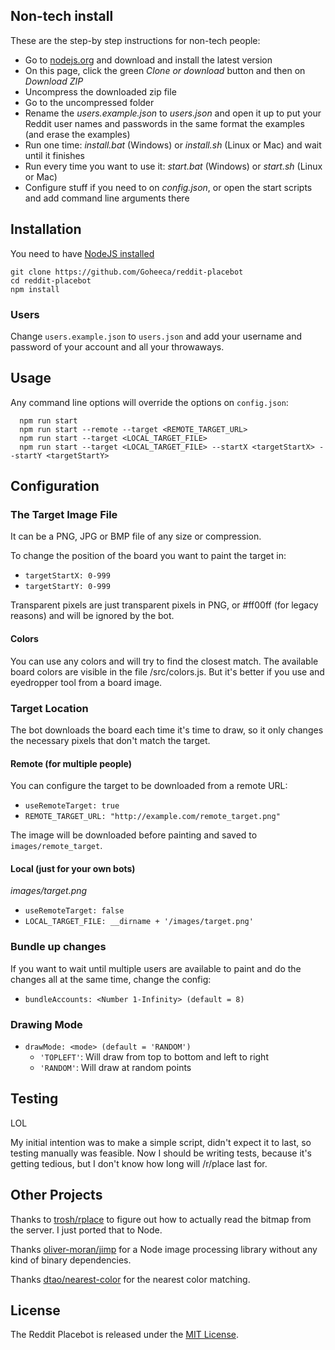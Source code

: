 ## Non-tech install

These are the step-by step instructions for non-tech people:

- Go to [nodejs.org](https://nodejs.org/) and download and install the latest version
- On this page, click the green *Clone or download* button and then on *Download ZIP*
- Uncompress the downloaded zip file
- Go to the uncompressed folder
- Rename the *users.example.json* to *users.json* and open it up to put your Reddit user names and passwords in the same format the examples (and erase the examples)
- Run one time: *install.bat* (Windows) or *install.sh* (Linux or Mac) and wait until it finishes
- Run every time you want to use it: *start.bat* (Windows) or *start.sh* (Linux or Mac)
- Configure stuff if you need to on *config.json*, or open the start scripts and add command line arguments there

## Installation

You need to have [NodeJS installed](https://nodejs.org)

```
git clone https://github.com/Goheeca/reddit-placebot
cd reddit-placebot
npm install
```

### Users

Change `users.example.json` to `users.json` and add your username and password
of your account and all your throwaways.

## Usage

Any command line options will override the options on `config.json`:

```
  npm run start
  npm run start --remote --target <REMOTE_TARGET_URL>
  npm run start --target <LOCAL_TARGET_FILE>
  npm run start --target <LOCAL_TARGET_FILE> --startX <targetStartX> --startY <targetStartY>
```

## Configuration

### The Target Image File

It can be a PNG, JPG or BMP file of any size or compression.

To change the position of the board you want to paint the target in:

- `targetStartX: 0-999`
- `targetStartY: 0-999`

Transparent pixels are just transparent pixels in PNG, or #ff00ff (for legacy reasons)
and will be ignored by the bot.

#### Colors

You can use any colors and will try to find the closest match. The available
board colors are visible in the file /src/colors.js. But it's better if you use
and eyedropper tool from a board image.

### Target Location

The bot downloads the board each time it's time to draw, so it only changes
the necessary pixels that don't match the target.

#### Remote (for multiple people)

You can configure the target to be downloaded from a remote URL:

- `useRemoteTarget: true`
- `REMOTE_TARGET_URL: "http://example.com/remote_target.png"`

The image will be downloaded before painting and saved to `images/remote_target`.

#### Local (just for your own bots)

*images/target.png*

- `useRemoteTarget: false`
- `LOCAL_TARGET_FILE: __dirname + '/images/target.png'`

### Bundle up changes

If you want to wait until multiple users are available to paint and do the
changes all at the same time, change the config:

- `bundleAccounts: <Number 1-Infinity> (default = 8)`

### Drawing Mode

- `drawMode: <mode> (default = 'RANDOM')`
  - `'TOPLEFT'`: Will draw from top to bottom and left to right
  - `'RANDOM'`: Will draw at random points

## Testing

LOL

My initial intention was to make a simple script, didn't expect it to last, so
testing manually was feasible. Now I should be writing tests, because it's getting
tedious, but I don't know how long will /r/place last for.

## Other Projects

Thanks to [trosh/rplace](https://github.com/trosh/rplace) to figure out how to actually read the bitmap from the server. I just ported that to Node.

Thanks [oliver-moran/jimp](https://github.com/oliver-moran/jimp) for a Node image processing library
without any kind of binary dependencies.

Thanks [dtao/nearest-color](https://github.com/dtao/nearest-color) for the nearest
color matching.

## License

The Reddit Placebot is released under the [MIT License](http://www.opensource.org/licenses/MIT).
